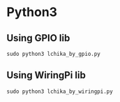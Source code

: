 # Python3

## Using GPIO lib
```
sudo python3 lchika_by_gpio.py
```

## Using WiringPi lib
```
sudo python3 lchika_by_wiringpi.py
```
